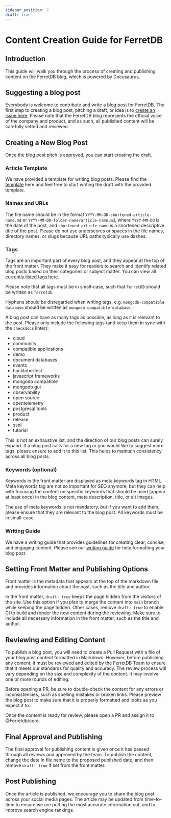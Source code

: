 ```yaml
---
sidebar_position: 2
draft: true
---
```


# Content Creation Guide for FerretDB

## Introduction

This guide will walk you through the process of creating and publishing content on the FerretDB blog, which is powered by Docusaurus.

## Suggesting a blog post

Everybody is welcome to contribute and write a blog post for FerretDB.
The first step to creating a blog post, pitching a draft, or idea is to [create an issue here](https://github.com/FerretDB/engineering/issues/new/choose).
Please note that the FerretDB blog represents the official voice of the company and product, and as such, all published content will be carefully vetted and reviewed.

## Creating a New Blog Post

Once the blog post pitch is approved, you can start creating the draft.

### Article Template

We have provided a template for writing blog posts.
Please find the [template](YYYY-MM-DD.blog-template.md) here and feel free to start writing the draft with the provided template.

### Names and URLs

The file name should be in the format `YYYY-MM-DD-shortened-article-name.md` or `YYYY-MM-DD-folder-name/article-name.md`,
where `YYYY-MM-DD` is the date of the post, and `shortened-article-name` is a shortened descriptive title of the post.
Please do not use underscores or spaces in the file names, directory names, or slugs because URL paths typically use dashes.

### Tags

Tags are an important part of every blog post, and they appear at the top of the front matter.
They make it easy for readers to search and identify related blog posts based on their categories or subject matter.
You can view all [currently listed tags here](https://blog.ferretdb.io/tags/).

Please note that all tags must be in small-case, such that `FerretDB` should be written as `ferretdb`.

Hyphens should be disregarded when writing tags, e.g. `mongodb-compatible database` should be written as `mongodb compatible database`.

A blog post can have as many tags as possible, as long as it is relevant to the post.
Please only include the following tags (and keep them in sync with the `checkdocs` linter):

- cloud
- community
- compatible applications
- demo
- document databases
- events
- hacktoberfest
- javascript frameworks
- mongodb compatible
- mongodb gui
- observability
- open source
- opentelemetry
- postgresql tools
- product
- release
- sspl
- tutorial

This is not an exhaustive list, and the direction of our blog posts can surely expand.
If a blog post calls for a new tag or you would like to suggest more tags, please ensure to add it to this list.
This helps to maintain consistency across all blog posts.

### Keywords (optional)

Keywords in the front matter are displayed as meta keywords tag in HTML.
Meta keywords tag are not so important for SEO anymore, but they can help with focusing the content on specific keywords that should be used (appear at least once) in the blog content, meta description, title, or alt images.

The use of meta keywords is not mandatory, but if you want to add them, please ensure that they are relevant to the blog post.
All keywords must be in small-case.

### Writing Guide

We have a writing guide that provides guidelines for creating clear, concise, and engaging content.
Please see our [writing guide](writing-guide.md) for help formatting your blog post.

## Setting Front Matter and Publishing Options

Front matter is the metadata that appears at the top of the markdown file and provides information about the post, such as the title and author.

In the front matter, `draft: true` keeps the page hidden from the visitors of the site.
Use this option if you plan to merge the content into `main` branch while keeping the page hidden.
Other cases, remove `draft: true` to enable CI to build and render the new content during the reviewing.
Make sure to include all necessary information in the front matter, such as the title and author.

## Reviewing and Editing Content

To publish a blog post, you will need to create a Pull Request with a file of your blog post content formatted in Markdown.
However, before publishing any content, it must be reviewed and edited by the FerretDB Team to ensure that it meets our standards for quality and accuracy.
The review process will vary depending on the size and complexity of the content.
It may involve one or more rounds of editing.

Before opening a PR, be sure to double-check the content for any errors or inconsistencies, such as spelling mistakes or broken links.
Please preview the blog post to make sure that it is properly formatted and looks as you expect it to.

Once the content is ready for review, please open a PR and assign it to @Ferretdb/core.

## Final Approval and Publishing

The final approval for publishing content is given once it has passed through all reviews and approved by the team.
To publish the content, change the date in file name to the proposed published date, and then remove `draft: true` if set from the front matter.

## Post Publishing

Once the article is published, we encourage you to share the blog post across your social media pages.
The article may be updated from time-to-time to ensure we are putting the most accurate information out, and to improve search engine rankings.
